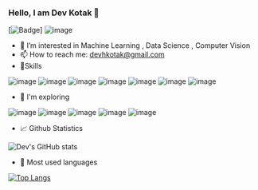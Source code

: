 ### Hello, I am Dev Kotak 👋
[![Badge](https://cp-logo.vercel.app/codechef/god_001)]
![image](https://img.shields.io/badge/Codechef-%23B92B27.svg?&style=for-the-badge&logo=Codechef&logoColor=white)

- 🌱 I’m interested in Machine Learning , Data Science , Computer Vision
- 📫 How to reach me: devhkotak@gmail.com
- 📖Skills 

![image](https://img.shields.io/badge/Python-FFD43B?style=for-the-badge&logo=python&logoColor=darkgreen)
![image](https://img.shields.io/badge/C%2B%2B-00599C?style=for-the-badge&logo=c%2B%2B&logoColor=white)
![image](https://img.shields.io/badge/HTML5-E34F26?style=for-the-badge&logo=html5&logoColor=white)
![image](https://img.shields.io/badge/JavaScript-323330?style=for-the-badge&logo=javascript&logoColor=F7DF1E)
![image](https://img.shields.io/badge/CSS3-1572B6?style=for-the-badge&logo=css3&logoColor=white)
![image](https://img.shields.io/badge/Java-ED8B00?style=for-the-badge&logo=java&logoColor=white)
![image](https://img.shields.io/badge/C-00599C?style=for-the-badge&logo=c&logoColor=white)

- 🧐 I'm exploring 

![image](https://img.shields.io/badge/TensorFlow-FF6F00?style=for-the-badge&logo=TensorFlow&logoColor=white)
![image](https://img.shields.io/badge/scikit_learn-F7931E?style=for-the-badge&logo=scikit-learn&logoColor=white)
![image](https://img.shields.io/badge/Keras-D00000?style=for-the-badge&logo=Keras&logoColor=white)
![image](https://img.shields.io/badge/SciPy-654FF0?style=for-the-badge&logo=SciPy&logoColor=white)
![image](https://img.shields.io/badge/PyTorch-EE4C2C?style=for-the-badge&logo=PyTorch&logoColor=white)


- 📈 Github Statistics 


![Dev's GitHub stats](https://github-readme-stats.vercel.app/api?username=dev856&hide=contribs,prs&show_icons=true&theme=radical)
- 🔁 Most  used languages 

[![Top Langs](https://github-readme-stats.vercel.app/api/top-langs/?username=dev856&layout=compact)](https://github.com/anuraghazra/github-readme-stats)



